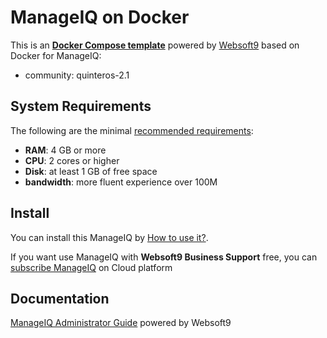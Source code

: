 # ManageIQ on Docker  

This is an **[Docker Compose template](https://github.com/Websoft9/docker-library)** powered by [Websoft9](https://www.websoft9.com) based on Docker for ManageIQ:


 - community:  quinteros-2.1


## System Requirements

The following are the minimal [recommended requirements](https://www.manageiq.org/docs/):

* **RAM**: 4 GB or more
* **CPU**: 2 cores or higher
* **Disk**: at least 1 GB of free space
* **bandwidth**: more fluent experience over 100M  

## Install

You can install this ManageIQ by [How to use it?](https://github.com/Websoft9/docker-library#how-to-use-it).   

If you want use ManageIQ with **Websoft9 Business Support** free, you can [subscribe ManageIQ](https://www.websoft9.com/apps) on Cloud platform

## Documentation

[ManageIQ Administrator Guide](https://support.websoft9.com/docs/manageiq) powered by Websoft9